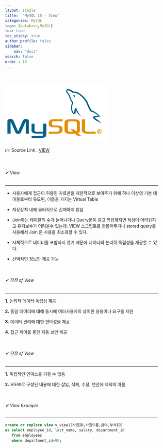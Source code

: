 ```yaml
---
layout: single
title:  "MySQL 15 - View"
categories: MySQL
tags: [database,MySQL]
toc: true
toc_sticky: true
author_profile: false
sidebar:
    nav: "docs"
search: false
order : 15
---
```


<br>



![image-20220322031630012](../../../images/db/image-20220322031630012.png)

👉 Source Link : [VIEW](https://github.com/Jaehwany/Database/blob/8b43598524d5552f57abab3db834341d3040b6e2/5.%20View/1.%20View.sql)

<br>

###### ✔ View

------------------------------------------------------------------

- 사용자에게 접근이 허용된 자료만을 제한적으로 보여주기 위해 하나 이상의 기본 테이블로부터 유도된, 이름을 가지는 Virtual Table
- 저장장치 내에 물리적으로 존재하지 않음
- Join하는 테이블의 수가 늘어나거나 Query문이 길고 복잡해지면 작성이 어려워지고 유지보수가 어려울수 있는데, VIEW 스크립트를 만들어두거나 stored query를 사용해서 Join 문 사용을 최소화할 수 있다.
- 자체적으로 데이터를 포함하지 않기 때문에 데이터의 논리적 독립성을 제공할 수 있다.

- 선택적인 정보만 제공 가능

<br>

###### ✔ 장점 of View

-----------------------------------------------

**1.** 논리적 데이터 독립성 제공

**2.** 동일 데이터에 대해 동시에 여러사용자의 상이한 응용이나 요구를 지원

**3.** 데이터 관리에 대한 편의성을 제공 

**4.** 접근 제어를 통한 자동 보안 제공

 <br>

###### ✔ 단점 of View

-----------------------------------------------

**1.** 독립적인 인덱스를 가질 수 없음

**2.** VIEW로 구성된 내용에 대한 삽입, 삭제, 수정, 연산에 제약이 따름

<br>

###### ✔ View Example

------------

``` sql
create or replace view v_view1(사원ID,사원이름,급여,부서ID)
as select employee_id, last_name, salary, department_id
   from employees
   where department_id=90;
```

